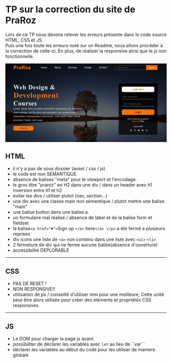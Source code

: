 # TP sur la correction du site de PraRoz 

Lors de ce TP nous devons relever les erreurs présente dans le code source HTML, CSS et JS.</br>
Puis une fois toute les erreurs noté sur un Readme, nous allons procèder à la correction de celle-ci. En plus, de réaliser la responsive ainsi que le js non fonctionnelle.
 

![alt text](./asset/Capture.PNG)
## HTML

- il n'y a pas de sous dossier (asset / css / js)
- le code est non SEMANTIQUE
- absence de balises "meta" pour le viewport et l'encodage.
- le gros titre "praroz" en H2 dans une div / dans un header avec h1 
inversion entre h1 et h2 
- eviter les divs / utiliser plutot (nav, section...)
- une div avec une classe main non sémentique / plutot mettre une balise "main"
- une balise button dans une balise a.
- un formulaire mal réalisé / absence de label et de la balise form et fieldset 
- la balise``<a href="#">``Sign up ``</a>`` here``</a> </p>``  a été fermé a plusieurs reprises 
- div icons une liste de ``<a>`` non contenu dans une liste avec ``<ul>`` ``<li>``
- 2 fermeture de div qui ne ferme aucune balise(absence d'ouverture)
- accessibilité DEPLORABLE 

---

## CSS

- PAS DE RESET !
- NON RESPONSIVE!!
- utilisation de px / conseillé d'utiliser rem pour une meilleure, Cette unité peut être alors utilisée pour créer des éléments et propriétés CSS responsives  

---

## JS

- Le DOM pour charger la page js avant.
- possibiliter de déclarer les variables avec ``let`` au lieu de ``var```
- déclarer les variables au début du code pour les utiliser de maniere globale
